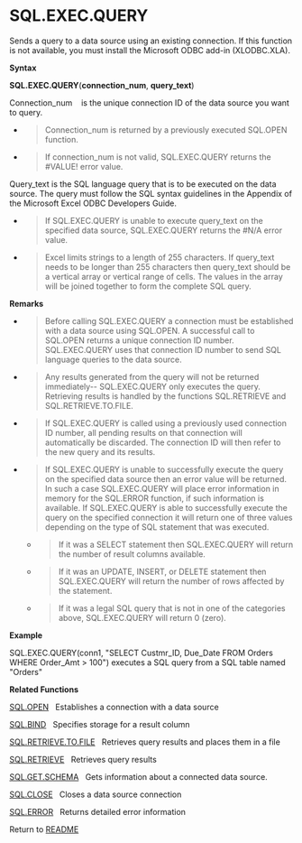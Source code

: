 # SQL.EXEC.QUERY

Sends a query to a data source using an existing connection. If this
function is not available, you must install the Microsoft ODBC add-in
(XLODBC.XLA).

**Syntax**

**SQL.EXEC.QUERY**(**connection\_num**, **query\_text**)

Connection\_num&nbsp;&nbsp;&nbsp;&nbsp;is the unique connection ID of
the data source you want to query.

  - > Connection\_num is returned by a previously executed SQL.OPEN
    > function.

  - > If connection\_num is not valid, SQL.EXEC.QUERY returns the
    > \#VALUE\! error value.

Query\_text is the SQL language query that is to be executed on the data
source. The query must follow the SQL syntax guidelines in the Appendix
of the Microsoft Excel ODBC Developers Guide.

  - > If SQL.EXEC.QUERY is unable to execute query\_text on the
    > specified data source, SQL.EXEC.QUERY returns the \#N/A error
    > value.

  - > Excel limits strings to a length of 255 characters. If query\_text
    > needs to be longer than 255 characters then query\_text should be
    > a vertical array or vertical range of cells. The values in the
    > array will be joined together to form the complete SQL query.


**Remarks**

  - > Before calling SQL.EXEC.QUERY a connection must be established
    > with a data source using SQL.OPEN. A successful call to SQL.OPEN
    > returns a unique connection ID number. SQL.EXEC.QUERY uses that
    > connection ID number to send SQL language queries to the data
    > source.

  - > Any results generated from the query will not be returned
    > immediately-- SQL.EXEC.QUERY only executes the query. Retrieving
    > results is handled by the functions SQL.RETRIEVE and
    > SQL.RETRIEVE.TO.FILE.

  - > If SQL.EXEC.QUERY is called using a previously used connection ID
    > number, all pending results on that connection will automatically
    > be discarded. The connection ID will then refer to the new query
    > and its results.

  - > If SQL.EXEC.QUERY is unable to successfully execute the query on
    > the specified data source then an error value will be returned. In
    > such a case SQL.EXEC.QUERY will place error information in memory
    > for the SQL.ERROR function, if such information is available. If
    > SQL.EXEC.QUERY is able to successfully execute the query on the
    > specified connection it will return one of three values depending
    > on the type of SQL statement that was executed.
    
      - > If it was a SELECT statement then SQL.EXEC.QUERY will return
        > the number of result columns available.
    
      - > If it was an UPDATE, INSERT, or DELETE statement then
        > SQL.EXEC.QUERY will return the number of rows affected by the
        > statement.
    
      - > If it was a legal SQL query that is not in one of the
        > categories above, SQL.EXEC.QUERY will return 0 (zero).

**Example**

SQL.EXEC.QUERY(conn1, "SELECT Custmr\_ID, Due\_Date FROM Orders WHERE
Order\_Amt \> 100") executes a SQL query from a SQL table named "Orders"

**Related Functions**

[SQL.OPEN](SQL.OPEN.md)&nbsp;&nbsp;&nbsp;Establishes a connection with a data source

[SQL.BIND](SQL.BIND.md)&nbsp;&nbsp;&nbsp;Specifies storage for a result column

[SQL.RETRIEVE.TO.FILE](SQL.RETRIEVE.TO.FILE.md)&nbsp;&nbsp;&nbsp;Retrieves query results and places
them in a file

[SQL.RETRIEVE](SQL.RETRIEVE.md)&nbsp;&nbsp;&nbsp;Retrieves query results

[SQL.GET.SCHEMA](SQL.GET.SCHEMA.md)&nbsp;&nbsp;&nbsp;Gets information about a connected data
source.

[SQL.CLOSE](SQL.CLOSE.md)&nbsp;&nbsp;&nbsp;Closes a data source connection

[SQL.ERROR](SQL.ERROR.md)&nbsp;&nbsp;&nbsp;Returns detailed error information



Return to [README](README.md#S)

